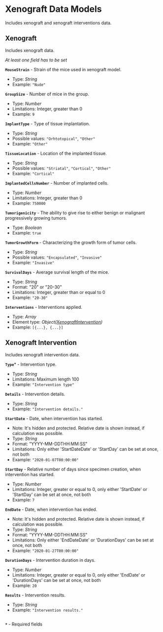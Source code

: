 # Xenograft Data Models
Includes xenograft and xenograft interventions data.

## Xenograft
Includes xenograft data.

_At least one field has to be set_

**`MouseStrain`** - Strain of the mice used in xenograft model.
- Type: _String_
- Example: `"Nude"`

**`GroupSize`** - Number of mice in the group.
- Type: _Number_
- Limitations: Integer, greater than 0
- Example: `9`

**`ImplantType`** - Type of tissue implantation.
- Type: _String_
- Possible values: `"Orhtotopical"`, `"Other"`
- Example: `"Other"`

**`TissueLocation`** - Location of the implanted tissue.
- Type: _String_
- Possible values: `"Striatal"`, `"Cortical"`, `"Other"`
- Example: `"Cortical"`

**`ImplantedCellsNumber`** - Number of implanted cells.
- Type: _Number_
- Limitations: Integer, greater than 0
- Example: `750000`

**`Tumorigenicity`** - The ability to give rise to either benign or malignant progressively growing tumors.
- Type: _Boolean_
- Example: `true`

**`TumorGrowthForm`** - Characterizing the growth form of tumor cells.
- Type: _String_
- Possible values: `"Encapsulated"`, `"Invasive"`
- Example: `"Invasive"`

**`SurvivalDays`** - Average survival length of the mice.
- Type: _String_
- Format: "20" or "20-30"
- Limitations: Integer, greater than or equal to 0
- Example: `"20-30"`

**`Interventions`** - Interventions applied.
- Type: _Array_
- Element type: _Object([XenograftIntervention](https://github.com/dkfz-unite/unite-specimens-feed/blob/main/Docs/api-specimens-models-xenograft.md#xenograft-intervention))_
- Example: `[{...}, {...}]`

## Xenograft Intervention
Includes xenograft intervention data.

**`Type`*** - Intervention type.
- Type: _String_
- Limitations: Maximum length 100
- Example: `"Intervention type"`

**`Details`** - Intervention details.
- Type: _String_
- Example: `"Intervention details."`

**`StartDate`** - Date, when intervention has started.
- Note: It's hidden and protected. Relative date is shown instead, if calculation was possible.
- Type: _String_
- Format: "YYYY-MM-DDTHH:MM:SS"
- Limitations: Only either 'StartDateDate' or 'StartDay' can be set at once, not both
- Example: `"2020-01-07T00:00:00"`

**`StartDay`** - Relative number of days since specimen creation, when intervention has started.
- Type: _Number_
- Limitations: Integer, greater or equal to 0, only either 'StartDate' or 'StartDay' can be set at once, not both
- Example: `7`

**`EndDate`** - Date, when intervention has ended.
- Note: It's hidden and protected. Relative date is shown instead, if calculation was possible.
- Type: _String_
- Format: "YYYY-MM-DDTHH:MM:SS"
- Limitations: Only either 'EndDateDate' or 'DurationDays' can be set at once, not both
- Example: `"2020-01-27T00:00:00"`

**`DurationDays`** - Intervention duration in days.
- Type: _Number_
- Limitations: Integer, greater or equal to 0, only either 'EndDate' or 'DurationDays' can be set at once, not both
- Example: `20`

**`Results`** - Intervention results.
- Type: _String_
- Example: `"Intervention results."`

##
**`*`** - Required fields
